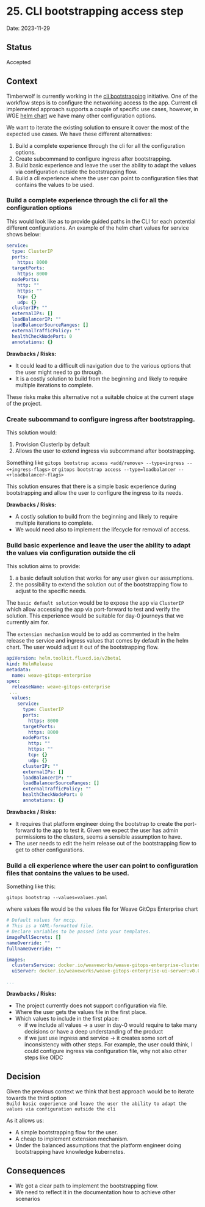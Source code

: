 # 25. CLI bootstrapping access step

Date: 2023-11-29

## Status

Accepted

## Context

Timberwolf is currently working in the [cli bootstrapping](https://docs.gitops.weave.works/docs/enterprise/getting-started/install-enterprise-cli/) initiative.
One of the workflow steps is to configure the networking access to the app. Current cli implemented approach supports a couple of specific 
use cases, however, in WGE [helm chart](https://github.com/weaveworks/weave-gitops-enterprise/blob/main/charts/mccp/values.yaml) we have many other configuration options. 

We want to iterate the existing solution to ensure it cover the most of the expected use cases. We have these different alternatives:

1. Build a complete experience through the cli for all the configuration options.
2. Create subcommand to configure ingress after bootstrapping.
3. Build basic experience and leave the user the ability to adapt the values via configuration outside the bootstrapping flow.
4. Build a cli experience where the user can point to configuration files that contains the values to be used. 

### Build a complete experience through the cli for all the configuration options

This would look like as to provide guided paths in the CLI for each potential different configurations. 
An example of the helm chart values for service shows below:
```yaml
service:
  type: ClusterIP
  ports:
    https: 8000
  targetPorts:
    https: 8000
  nodePorts:
    http: ""
    https: ""
    tcp: {}
    udp: {}
  clusterIP: ""
  externalIPs: []
  loadBalancerIP: ""
  loadBalancerSourceRanges: []
  externalTrafficPolicy: ""
  healthCheckNodePort: 0
  annotations: {} 
```

**Drawbacks / Risks:** 
- It could lead to a difficult cli navigation due to the various options that the user might need to go through.
- It is a costly solution to build from the beginning and likely to require multiple iterations to complete.
 
These risks make this alternative not a suitable choice at the current stage of the project.  

### Create subcommand to configure ingress after bootstrapping.
This solution would: 
1. Provision ClusterIp by default 
2. Allows the user to extend ingress via subcommand after bootstrapping.

Something like `gitops bootstrap access <add/remove> --type=ingress --<+ingress-flags>` or `gitops bootstrap access --type=loadbalancer --<+loadbalancer-flags>`

This solution ensures that there is a simple basic experience during bootstrapping and allow the user to configure the 
ingress to its needs. 

**Drawbacks / Risks:**
- A costly solution to build from the beginning and likely to require multiple iterations to complete.
- We would need also to implement the lifecycle for removal of access.

### Build basic experience and leave the user the ability to adapt the values via configuration outside the cli

This solution aims to provide:
1. a basic default solution that works for any user given our assumptions. 
2. the possibility to extend the solution out of the bootstrapping flow to adjust to the specific needs.

The `basic default solution` would be to expose the app via `ClusterIP` which allow accessing the app via port-forward to test 
and verify the solution. This experience would be suitable for day-0 journeys that we currently aim for. 

The `extension mechanism` would be to add as commented in the helm release the service and ingress values that comes by default in 
the helm chart. The user would adjust it out of the bootstrapping flow. 

```yaml 
apiVersion: helm.toolkit.fluxcd.io/v2beta1
kind: HelmRelease
metadata:
  name: weave-gitops-enterprise
spec:
  releaseName: weave-gitops-enterprise
 ...
  values:
    service:
      type: ClusterIP
      ports:
        https: 8000
      targetPorts:
        https: 8000
      nodePorts:
        http: ""
        https: ""
        tcp: {}
        udp: {}
      clusterIP: ""
      externalIPs: []
      loadBalancerIP: ""
      loadBalancerSourceRanges: []
      externalTrafficPolicy: ""
      healthCheckNodePort: 0
      annotations: {}
```
**Drawbacks / Risks:**

- It requires that platform engineer doing the bootstrap to create the port-forward to the app to test it. Given we expect the user has admin permissions to the clusters,
seems a sensible assumption to have.
- The user needs to edit the helm release out of the bootstrapping flow to get to other configurations.

### Build a cli experience where the user can point to configuration files that contains the values to be used.

Something like this:

`gitops bootstrap --values=values.yaml`

where values file would be the values file for Weave GitOps Enterprise chart

```yaml
# Default values for mccp.
# This is a YAML-formatted file.
# Declare variables to be passed into your templates.
imagePullSecrets: []
nameOverride: ""
fullnameOverride: ""

images:
  clustersService: docker.io/weaveworks/weave-gitops-enterprise-clusters-service:v0.0.2
  uiServer: docker.io/weaveworks/weave-gitops-enterprise-ui-server:v0.0.2

...

```
**Drawbacks / Risks:**
- The project currently does not support configuration via file.
- Where the user gets the values file in the first place.
- Which values to include in the first place:
  - if we include all values -> a user in day-0 would require to take many decisions or have a deep understanding of the product 
  - if we just use ingress and service -> it creates some sort of inconsistency with other steps. For example, the user could 
  think, I could configure ingress via configuration file, why not also other steps like OIDC

## Decision

Given the previous context we think that best approach would be to iterate towards the third option  
`Build basic experience and leave the user the ability to adapt the values via configuration outside the cli`

As it allows us: 
- A simple bootstrapping flow for the user. 
- A cheap to implement extension mechanism.
- Under the balanced assumptions that the platform engineer doing bootstrapping have knowledge kubernetes.

## Consequences

- We got a clear path to implement the bootstrapping flow.
- We need to reflect it in the documentation how to achieve other scenarios
